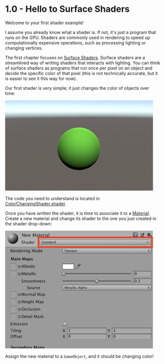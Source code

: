 # 1.0 - Hello to Surface Shaders

Welcome to your first shader example!

I assume you already know what a shader is. If not, it's just a program that runs on the GPU. Shaders are commonly used in rendering to speed up computationally expensive operations, such as processing lighting or changing vertices.

The first chapter focuses on [Surface Shaders](https://docs.unity3d.com/Manual/SL-SurfaceShaders.html). Surface shaders are a streamlined way of writing shaders that interacts with lighting. You can think of surface shaders as programs that run once per pixel on an object and decide the specific color of that pixel (this is not technically accurate, but it is easier to see it this way for now).

Our first shader is very simple; it just changes the color of objects over time:

![sphere](/DemoImages/1.0.0.png)

The code you need to understand is located in [ColorChangingShader.shader](ColorChangingShader.shader).

Once you have written the shader, it is time to associate it to a [Material](https://docs.unity3d.com/Manual/Materials.html). Create a new material and change its shader to the one you just created in the shader drop-down:

![shader_menu](/DemoImages/1.0.1.png)

Assign the new material to a `GameObject`, and it should be changing color!
